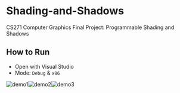 # Shading-and-Shadows
CS271 Computer Graphics Final Project: Programmable Shading and Shadows

## How to Run
- Open with Visual Studio
- Mode: `Debug` & `x86`

![demo1](./Report/IMG_3990.GIF)![demo2](./Report/IMG_3994.GIF)![demo3](./Report/IMG_3996.GIF)
